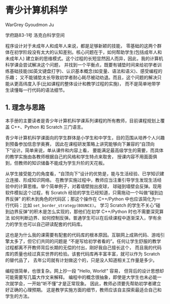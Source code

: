 # 青少计算机科学

WarGrey Gyoudmon Ju

学府路83-1号 洛克白科学空间

程序设计对于未成年人和成年人来说，都是足够新颖的技能，
零基础的这两个群体在初学阶段没有太大的认知差别。核心问题在于，如何帮助学生(包括成年人和未成年人)
建立新的思维模式。这个过程的长短显然因人而异，因此，我的计算机科学课会尝试解决这个问题，
并找到一个平衡点，既要有铺垫时间来给初学者训练基础技能(如英文键盘打字)、认识基本概念(如变量、语法和语义)、感受编程的乐趣；
又不能铺垫太长导致初学者耐心耗尽被动劝退。而且，这个问题的解决只能从更高纬度入手(比如课程的整体设计和教学过程的实施)，
而不是简单地带学生读懂每一行代码的语法细节。



## 1. 理念与思路

本手册的主要读者是青少年计算机科学课系列课程的所有教师，目前课程规划上覆盖 C++、Python 和 Scratch 三门语言。

青少年计算机科学课面向的学生群体是小学生和中学生，目的范围从培养个人兴趣到预备参加信息学奥赛，
因此在课程研发策略上讲究能够向下兼容的“自顶向下”设计。简单来说，单从课件和内容上看，
要能满足最高级学生的需要，而具体的教学实施由各教师根据自己的风格和学生特点来取舍，
授课内容不用面面俱到，但教师的知识储备不能成为学生升阶的天花板。

从学生接受能力的角度看，“自顶向下”设计的优势是，能与生活经验、已学知识建立连接、形成知识网络。
在教学实施过程中，教师应当注重引导学生发现生活经验中的计算思维。举个简单例子，对着墙壁抛出皮球， 球碰到墙壁会反弹。现用软件模拟这个过程，有
Scratch 经验的学生已经知道，只需拖动一个叫做“碰到边界反弹” 的积木到角色的代码区；那这个操作在 C++/Python
中也应该简化为一行代码：比如 `set_border_strategy(BOUNCE)`。 学习 Scratch
的学生不关心“碰到边界反弹”的积木是怎么实现的，那他们在初学 C++/Python 时也不需要深究算法
如何判断边界、如何控制反弹。普通学生可以在后续课程中逐渐深入，学有余力的学生也可以自己研读配套的代码库。

这也是为什么我的课需要有配套的代码库的根本原因。互联网上成熟代码、游戏引擎太多了，但它们共同的问题是
“不是写给初学者看的”。任何让学生舒服的教学过程都离不开教师背后长期的无偿的付出，刚好我自己擅长这个，
而且我的代码库的质量也经过真实世界的检验。该套代码库再丰富丰富，就可以作为 Scratch 的替代品了，
去年公司就有计划做这个的，只是没人知道相关工作量是多少。

编程很简单，也很复杂。网上抄一段 "Hello, World!" 容易， 但背后的设计思想却可能需要写几篇大作文来解释。
编程中的概念很抽象，即使是大学生也未必能一次就学会，一开始“听不懂”才是正常现象。 因此，教师必须要先帮助初学者建立好正确的心理预期。
这是教学实施方面的细节，教师应该自主探索最适合自己和学生的方法。
